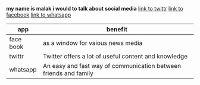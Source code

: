 

**my name is malak i would to talk about social media**
[link to twittr](https://twitter.com)
[link to facebook](https://facebook.com)
[link to whatsapp](https://https://web.whatsapp.com/.com)




app | benefit 
------------ | -------------
face book| as a window for vaious news media
twittr |Twitter offers a lot of useful content and knowledge
whatsapp |An easy and fast way of communication between friends and family

